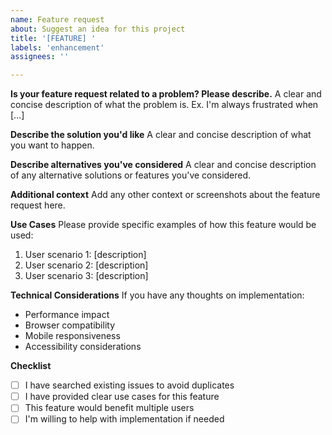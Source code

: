 ```yaml
---
name: Feature request
about: Suggest an idea for this project
title: '[FEATURE] '
labels: 'enhancement'
assignees: ''

---
```


**Is your feature request related to a problem? Please describe.**
A clear and concise description of what the problem is. Ex. I'm always frustrated when [...]

**Describe the solution you'd like**
A clear and concise description of what you want to happen.

**Describe alternatives you've considered**
A clear and concise description of any alternative solutions or features you've considered.

**Additional context**
Add any other context or screenshots about the feature request here.

**Use Cases**
Please provide specific examples of how this feature would be used:
1. User scenario 1: [description]
2. User scenario 2: [description]
3. User scenario 3: [description]

**Technical Considerations**
If you have any thoughts on implementation:
- Performance impact
- Browser compatibility
- Mobile responsiveness
- Accessibility considerations

**Checklist**
- [ ] I have searched existing issues to avoid duplicates
- [ ] I have provided clear use cases for this feature
- [ ] This feature would benefit multiple users
- [ ] I'm willing to help with implementation if needed 